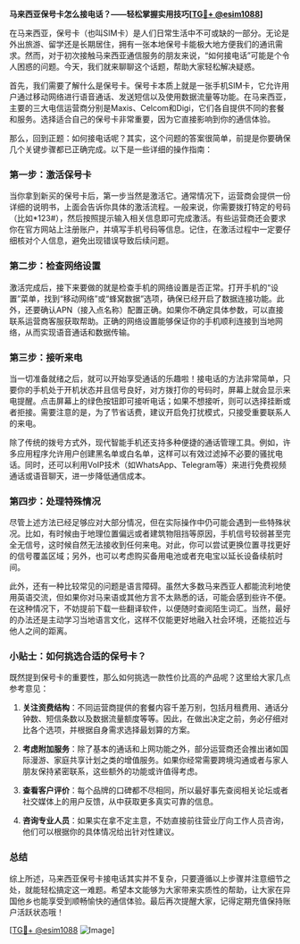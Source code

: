 **马来西亚保号卡怎么接电话？——轻松掌握实用技巧[[TG💪+ @esim1088](https://t.me/s/esim1088)]**

在马来西亚，保号卡（也叫SIM卡）是人们日常生活中不可或缺的一部分。无论是外出旅游、留学还是长期居住，拥有一张本地保号卡能极大地方便我们的通讯需求。然而，对于初次接触马来西亚通信服务的朋友来说，“如何接电话”可能是个令人困惑的问题。今天，我们就来聊聊这个话题，帮助大家轻松解决疑惑。

首先，我们需要了解什么是保号卡。保号卡本质上就是一张手机SIM卡，它允许用户通过移动网络进行语音通话、发送短信以及使用数据流量等功能。在马来西亚，主要的三大电信运营商分别是Maxis、Celcom和Digi，它们各自提供不同的套餐和服务。选择适合自己的保号卡非常重要，因为它直接影响到你的通信体验。

那么，回到正题：如何接电话呢？其实，这个问题的答案很简单，前提是你要确保几个关键步骤都已正确完成。以下是一些详细的操作指南：

### 第一步：激活保号卡

当你拿到新买的保号卡后，第一步当然是激活它。通常情况下，运营商会提供一份详细的说明书，上面会告诉你具体的激活流程。一般来说，你需要拨打特定的号码（比如*123#），然后按照提示输入相关信息即可完成激活。有些运营商还会要求你在官方网站上注册账户，并填写手机号码等信息。记住，在激活过程中一定要仔细核对个人信息，避免出现错误导致后续问题。

### 第二步：检查网络设置

激活完成后，接下来要做的就是检查手机的网络设置是否正常。打开手机的“设置”菜单，找到“移动网络”或“蜂窝数据”选项，确保已经开启了数据连接功能。此外，还要确认APN（接入点名称）配置正确。如果你不确定具体参数，可以直接联系运营商客服获取帮助。正确的网络设置能够保证你的手机顺利连接到当地网络，从而实现语音通话和数据传输。

### 第三步：接听来电

当一切准备就绪之后，就可以开始享受通话的乐趣啦！接电话的方法非常简单，只要你的手机处于开机状态并且信号良好，对方拨打你的号码时，屏幕上就会显示来电提醒。点击屏幕上的绿色按钮即可接听电话；如果不想接听，则可以选择挂断或者拒接。需要注意的是，为了节省话费，建议开启免打扰模式，只接受重要联系人的来电。

除了传统的拨号方式外，现代智能手机还支持多种便捷的通话管理工具。例如，许多应用程序允许用户创建黑名单或白名单，这样可以有效过滤掉不必要的骚扰电话。同时，还可以利用VoIP技术（如WhatsApp、Telegram等）来进行免费视频通话或语音聊天，进一步降低通信成本。

### 第四步：处理特殊情况

尽管上述方法已经足够应对大部分情况，但在实际操作中仍可能会遇到一些特殊状况。比如，有时候由于地理位置偏远或者建筑物阻挡等原因，手机信号较弱甚至完全无信号，这时候自然无法接收到任何来电。对此，你可以尝试更换位置寻找更好的信号覆盖区域；另外，也可以考虑购买备用电池或者充电宝以延长设备续航时间。

此外，还有一种比较常见的问题是语言障碍。虽然大多数马来西亚人都能流利地使用英语交流，但如果你对马来语或其他方言不太熟悉的话，可能会感到些许不便。在这种情况下，不妨提前下载一些翻译软件，以便随时查阅陌生词汇。当然，最好的办法还是主动学习当地语言文化，这样不仅能更好地融入社会环境，还能拉近与他人之间的距离。

### 小贴士：如何挑选合适的保号卡？

既然提到保号卡的重要性，那么如何挑选一款性价比高的产品呢？这里给大家几点参考意见：

1. **关注资费结构**：不同运营商提供的套餐内容千差万别，包括月租费用、通话分钟数、短信条数以及数据流量额度等等。因此，在做出决定之前，务必仔细对比各个选项，并根据自身需求选择最划算的方案。
   
2. **考虑附加服务**：除了基本的通话和上网功能之外，部分运营商还会推出诸如国际漫游、家庭共享计划之类的增值服务。如果你经常需要跨境沟通或者与家人朋友保持紧密联系，这些额外的功能或许值得考虑。

3. **查看客户评价**：每个品牌的口碑都不尽相同，所以最好事先查阅相关论坛或者社交媒体上的用户反馈，从中获取更多真实可靠的信息。

4. **咨询专业人员**：如果实在拿不定主意，不妨直接前往营业厅向工作人员咨询，他们可以根据你的具体情况给出针对性建议。

### 总结

综上所述，马来西亚保号卡接电话其实并不复杂，只要遵循以上步骤并注意细节之处，就能轻松搞定这一难题。希望本文能够为大家带来实质性的帮助，让大家在异国他乡也能享受到顺畅愉快的通信体验。最后再次提醒大家，记得定期充值保持账户活跃状态哦！

[[TG💪+ @esim1088](https://t.me/s/esim1088) ![Image](https://i.postimg.cc/4NQfJmqS/Snipaste-2025-05-13-00-14-12.png)]